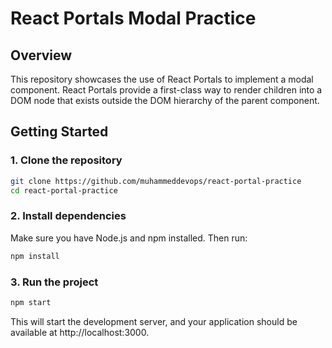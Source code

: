 # React Portals Modal Practice

## Overview

This repository showcases the use of React Portals to implement a modal component. React Portals provide a first-class way to render children into a DOM node that exists outside the DOM hierarchy of the parent component.

## Getting Started

### 1. Clone the repository

   ```bash
   git clone https://github.com/muhammeddevops/react-portal-practice
   cd react-portal-practice 
   ```
### 2. Install dependencies

Make sure you have Node.js and npm installed. Then run:

   ```bash
   npm install
   ```

### 3. Run the project

   ```bash
   npm start
   ```
This will start the development server, and your application should be available at http://localhost:3000.

